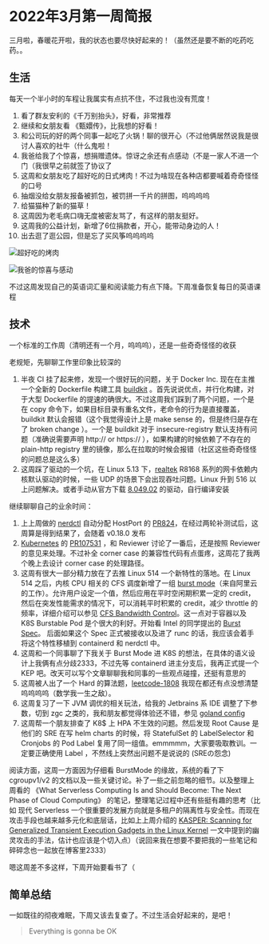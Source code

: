 # 2022年3月第一周简报

三月啦，春暖花开啦，我的状态也要尽快好起来的！（虽然还是要不断的吃药吃药。。

## 生活

每天一个半小时的车程让我属实有点抗不住，不过我也没有荒度！

1. 看了群友安利的《千万别抬头》，好看，非常推荐
2. 继续和女朋友看 《甄嬛传》，比我想的好看！
3. 和公司玩的好的两个同事一起吃了火锅！聊的很开心（不过他俩居然说我是很讨人喜欢的社牛（什么鬼啦！
4. 我爸给我了个惊喜，想捐赠遗体。惊讶之余还有点感动（不是一家人不进一个门（我很早之前就签了协议了
5. 这周和女朋友吃了超好吃的日式烤肉！不过为啥现在各种店都要喊着奇奇怪怪的口号
6. 抽烟没给女朋友报备被抓包，被罚拼一千片的拼图，呜呜呜呜
7. 给猫猫种了新的猫草！
8. 这周因为老毛病口嗨无度被密友骂了，有这样的朋友挺好。
9. 这周我的公益计划，新增了6位捐款者，开心，能带动身边的人！
10. 出去逛了逛公园，但是忘了买风筝呜呜呜呜

![超好吃的烤肉](https://user-images.githubusercontent.com/7054676/156920732-a08ed3d5-5733-47d9-87d1-e3a8845320db.png)

![我爸的惊喜与感动](https://user-images.githubusercontent.com/7054676/156920760-ce10933b-d420-4959-8137-619abdb65162.png)

不过这周发现自己的英语词汇量和阅读能力有点下降。下周准备恢复每日的英语课程

## 技术

一个标准的工作周（清明还有一个月，呜呜呜），还是一些奇奇怪怪的收获

老规矩，先聊聊工作里印象比较深的

1. 半夜 CI 挂了起来修，发现一个很好玩的问题，关于 Docker Inc. 现在在主推一个全新的 Dockerfile 构建工具 [buildkit](https://github.com/moby/buildkit) 。首先说说优点，并行化构建，对于大型 Dockerfile 的提速的确很大。不过这周我们踩到了两个问题，一个是在 copy 命令下，如果目标目录有重名文件，老命令的行为是直接覆盖，buildkit 默认会报错（这个我觉得设计上是 make sense 的，但是终归是存在了 broken change ）。一个是 buildkit 对于 insecure-registry 默认支持有问题（准确说需要声明 http:// or https:// ），如果构建的时候依赖了不存在的 plain-http registry 里的镜像，那么在拉取的时候会报错（社区这些奇奇怪怪的问题总是这么多）
2. 这周踩了驱动的一个坑，在 Linux 5.13 下，[realtek](https://www.realtek.com/) R8168 系列的网卡依赖内核默认驱动的时候，一些 UDP 的场景下会出现吞吐问题。Linux 升到 516 以上问题解决。或者手动从官方下载 [8.049.02](https://www.realtek.com/en/directly-download?downloadid=df4b906c6e32848ec97b3332972e9b76) 的驱动，自行编译安装

继续聊聊自己的业余时间：

1. 上上周做的 [nerdctl](https://github.com/containerd/nerdctl) 自动分配 HostPort 的 [PR824](https://github.com/containerd/nerdctl/pull/824)，在经过两轮补测试后，这周算是得到结果了，会随着 v0.18.0 发布
2. [Kubernetes](https://github.com/kubernetes/kubernetes) 的 [PR107531](https://github.com/kubernetes/kubernetes/pull/107531) ，和 Reviewer 讨论了一番后，还是按照 Reviewer 的意见来处理。不过补全 corner case 的兼容性代码有点蛋疼，这周花了我两个晚上去设计 corner case 的处理路径。
3. 这周有很大一部分精力放在了去推 Linux 514 一个新特性的落地。在 Linux 514 之后，内核 CPU 相关的 CFS 调度新增了一组 [burst mode](https://lore.kernel.org/lkml/5371BD36-55AE-4F71-B9D7-B86DC32E3D2B@linux.alibaba.com/)（来自阿里云的工作）。允许用户设定一个值，然后应用在平时空闲期积累一定的 credit，然后在突发性能需求的情况下，可以消耗平时积累的 credit，减少 throttle 的频率，详细介绍可以参见 [CFS Bandwidth Control](https://www.kernel.org/doc/html/latest/scheduler/sched-bwc.html)。这一点对于容器以及 K8S Burstable Pod 是个很大的利好。开始看 Intel 的同学提出的 [Burst Spec](https://github.com/opencontainers/runtime-spec/pull/1120)。 后面如果这个 Spec 正式被接收以及进了 runc 的话，我应该会着手将这个特性移植到 containerd 和 nerdctl 中。
4. 这周和一个同事聊了下我关于 Burst Mode 进 K8S 的想法，在具体的语义设计上我俩有点分歧2333，不过先等 containerd 进主分支后，我再正式提一个 KEP 吧。改天可以写个文章聊聊我和同事的一些观点碰撞，还挺有意思的
5. 这周被人出了一个 Hard 的算法题，[leetcode-1808](https://leetcode.com/problems/maximize-number-of-nice-divisors/) 我现在都还有点没想清楚呜呜呜呜（数学我一生之敌）。
6. 这周复习了一下 JVM 调优的相关玩法，给我的 Jetbrains 系 IDE 调整了下参数，切到 zgc 之类的，我和朋友都觉得体验还不错，参见 [goland config](https://gist.github.com/Zheaoli/56ce1aa44cbde45db9625fe842b12b05)
7. 这周帮一个朋友排查了 K8$ 上 HPA 不生效的问题。然后发现 Root Cause 是他们的 SRE 在写 helm charts 的时候，将 StatefulSet 的 LabelSelector 和 Cronjobs 的 Pod Label 复用了同一组值。emmmmm，大家要吸取教训。一定要正确使用 Label ，不然线上突然出问题不是说说的 (SREの怨念)

阅读方面，这周一方面因为仔细看 BurstMode 的缘故，系统的看了下 cgroupv1/v2 的文档以及一些关键讨论。补了一些之前忽略的细节。以及整理上周看的 《What Serverless Computing Is and Should Become: The Next Phase of Cloud Computing》 的笔记，整理笔记过程中还有些挺有趣的思考（比如 现代 Serverless 一个很重要的发展方向就是多租户的隔离性与安全性。而现在攻击手段也越来越多元化和底层话，比如上上周介绍的 [KASPER: Scanning for Generalized Transient Execution Gadgets in the Linux Kernel](https://download.vusec.net/papers/kasper_ndss22.pdf) 一文中提到的幽灵攻击的手法，估计也应该是个切入点）（说回来我在想要不要把我的一些笔记和碎碎念也一起放在博客里2333）

嗯这周差不多这样，下周开始要看书了（

## 简单总结

一如既往的彻夜难眠，下周又该去复查了。不过生活会好起来的，是吧！

> Everything is gonna be OK
